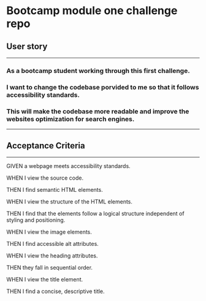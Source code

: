 # Bootcamp module one challenge repo

## User story
---
### As a bootcamp student working through this first challenge.
### I want to change the codebase porvided to me so that it follows accessibility standards.
### This will make the codebase more readable and improve the websites optimization for search engines.
---
## Acceptance Criteria
---
GIVEN a webpage meets accessibility standards.

WHEN I view the source code.

THEN I find semantic HTML elements.

WHEN I view the structure of the HTML elements.

THEN I find that the elements follow a logical structure independent of styling and positioning.

WHEN I view the image elements.

THEN I find accessible alt attributes.

WHEN I view the heading attributes.

THEN they fall in sequential order.

WHEN I view the title element.

THEN I find a concise, descriptive title.
